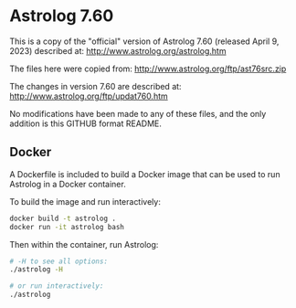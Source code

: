 # Astrolog 7.60

This is a copy of the "official" version of Astrolog 7.60 (released April 9, 2023) described at: http://www.astrolog.org/astrolog.htm

The files here were copied from: http://www.astrolog.org/ftp/ast76src.zip

The changes in version 7.60 are described at: http://www.astrolog.org/ftp/updat760.htm

No modifications have been made to any of these files, and the only addition is this GITHUB format README.

## Docker

A Dockerfile is included to build a Docker image that can be used to run Astrolog in a Docker container.

To build the image and run interactively:

```bash
docker build -t astrolog .
docker run -it astrolog bash
```

Then within the container, run Astrolog:

```bash
# -H to see all options:
./astrolog -H

# or run interactively:
./astrolog
```

